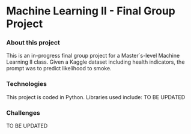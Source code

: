 # Machine Learning II - Final Group Project

### About this project
This is an in-progress final group project for a Master´s-level Machine Learning II class. Given a Kaggle dataset including health indicators, the prompt was to predict likelihood to smoke.  

### Technologies 
This project is coded in Python. Libraries used include: TO BE UPDATED

### Challenges
TO BE UPDATED
